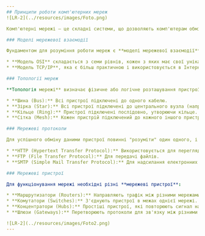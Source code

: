 ```yaml
---
## Принципи роботи комп'ютерних мереж
![LR-2](../resources/images/Foto.png)

Комп'ютерні мережі — це складні системи, що дозволяють комп'ютерам обмінюватися інформацією. В основі їхньої роботи лежать кілька ключових принципів, які забезпечують надійну та ефективну передачу даних.

### Моделі мережевої взаємодії

Фундаментом для розуміння роботи мереж є **моделі мережевої взаємодії**, такі як **модель OSI** (Open Systems Interconnection) та **модель TCP/IP**.

* **Модель OSI** складається з семи рівнів, кожен з яких має свої унікальні функції, від фізичної передачі даних до представлення інформації для користувача.
* **Модель TCP/IP**, яка є більш практичною і використовується в Інтернеті, спрощує цю структуру до чотирьох або п'яти рівнів.

### Топології мереж

**Топологія мережі** визначає фізичне або логічне розташування пристроїв та зв'язків між ними. Вибір топології впливає на швидкість, надійність та вартість мережі.

* **Шина (Bus):** Всі пристрої підключені до одного кабелю.
* **Зірка (Star):** Всі пристрої підключені до центрального вузла (наприклад, комутатора).
* **Кільце (Ring):** Пристрої підключені послідовно, утворюючи кільце.
* **Сітка (Mesh):** Кожен пристрій підключений до кожного іншого пристрою, забезпечуючи високу надійність.

### Мережеві протоколи

Для успішного обміну даними пристрої повинні "розуміти" один одного, і це можливо завдяки **мережевим протоколам**. Протоколи — це набір правил, які регулюють формат, синхронізацію, послідовність та перевірку помилок при передачі даних.

* **HTTP (Hypertext Transfer Protocol):** Використовується для перегляду веб-сторінок.
* **FTP (File Transfer Protocol):** Для передачі файлів.
* **SMTP (Simple Mail Transfer Protocol):** Для надсилання електронних листів.

### Мережеві пристрої

Для функціонування мережі необхідні різні **мережеві пристрої**:

* **Маршрутизатори (Routers):** Направляють трафік між різними мережами.
* **Комутатори (Switches):** З'єднують пристрої в межах однієї мережі.
* **Концентратори (Hubs):** Простіші пристрої, які повторюють сигнал на всі порти.
* **Шлюзи (Gateways):** Перетворюють протоколи для зв'язку між різними мережами.

![LR-2](../resources/images/Foto2.png)
---
```

